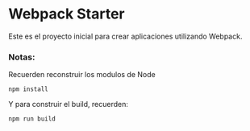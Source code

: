 # Webpack Starter

Este es el proyecto inicial para crear aplicaciones utilizando Webpack.

### Notas:
Recuerden reconstruir los modulos de Node
```
npm install
```

Y para construir el build, recuerden:
```
npm run build
```